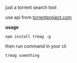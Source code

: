 just a torrent search tool

use api from [torrentproject.com](http://torrentproject.com)

**usage**

```shell
npm install trmag -g 
```

then run command in your cli

```shell
trmag something
```
